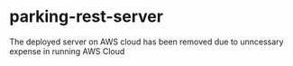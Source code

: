 # parking-rest-server

The deployed server on AWS cloud has been removed due to unncessary expense in running AWS Cloud
